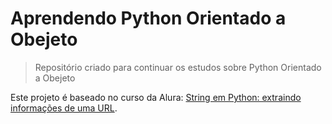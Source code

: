 # Aprendendo Python Orientado a Obejeto

<!---Esses são exemplos. Veja https://shields.io para outras pessoas ou para personalizar este conjunto de escudos. Você pode querer incluir dependências, status do projeto e informações de licença aqui--->

> Repositório criado para continuar os estudos sobre Python Orientado a Obejeto

Este projeto é baseado no curso da Alura: [String em Python: extraindo informações de uma URL](https://cursos.alura.com.br/course/string-python-extraindo-informacoes-url).
